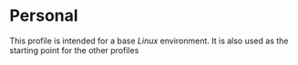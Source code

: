 # Personal
This profile is intended for a base *Linux* environment. It is also used as the starting point for the other profiles
